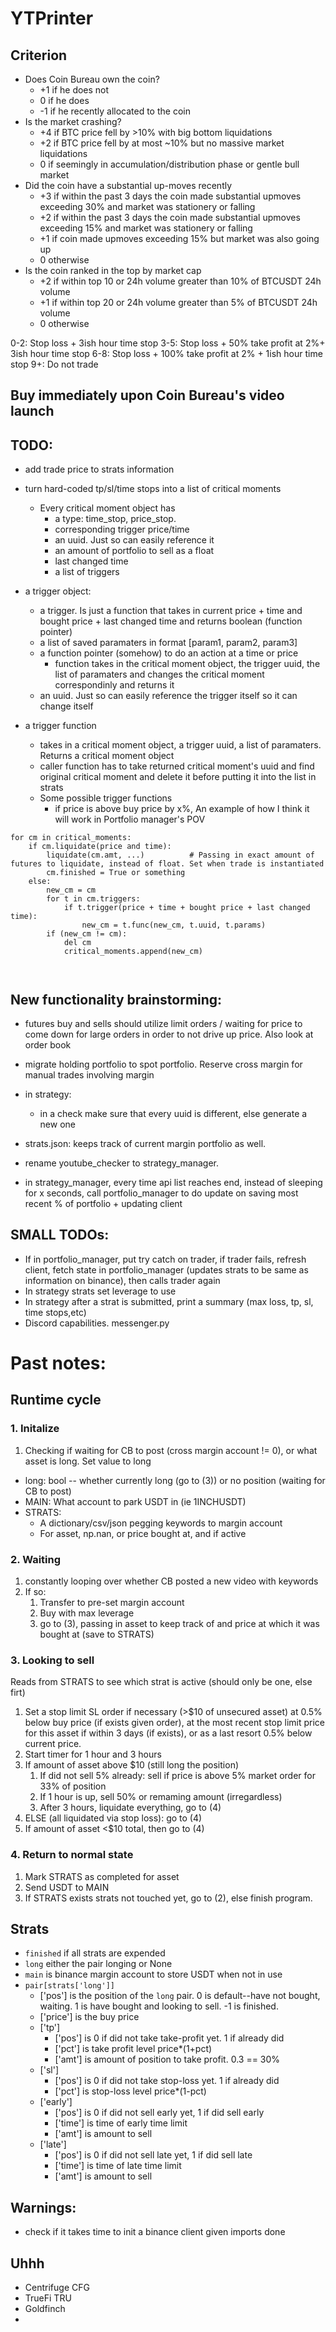# YTPrinter

## Criterion
- Does Coin Bureau own the coin?
    - +1 if he does not
    - 0 if he does
    - -1 if he recently allocated to the coin
- Is the market crashing?
    - +4 if BTC price fell by >10% with big bottom liquidations
    - +2 if BTC price fell by at most ~10% but no massive market liquidations
    - 0 if seemingly in accumulation/distribution phase or gentle bull market
- Did the coin have a substantial up-moves recently
    - +3 if within the past 3 days the coin made substantial upmoves exceeding 30% and market was stationery or falling
    - +2 if within the past 3 days the coin made substantial upmoves exceeding 15% and market was stationery or falling
    - +1 if coin made upmoves exceeding 15% but market was also going up
    - 0 otherwise
- Is the coin ranked in the top by market cap
    - +2 if within top 10 or 24h volume greater than 10% of BTCUSDT 24h volume
    - +1 if within top 20 or 24h volume greater than 5% of BTCUSDT 24h volume
    - 0 otherwise

0-2: Stop loss + 3ish hour time stop
3-5: Stop loss + 50% take profit at 2%+ 3ish hour time stop
6-8: Stop loss + 100% take profit at 2% + 1ish hour time stop
9+: Do not trade

## Buy immediately upon Coin Bureau's video launch

## TODO:
- add trade price to strats information
- turn hard-coded tp/sl/time stops into a list of critical moments
    - Every critical moment object has
        - a type: time_stop, price_stop. 
        - corresponding trigger price/time
        - an uuid. Just so can easily reference it
        - an amount of portfolio to sell as a float
        - last changed time
        - a list of triggers

- a trigger object:
    - a trigger. Is just a function that takes in current price + time and bought price + last changed time and returns boolean (function pointer)
    - a list of saved paramaters in format [param1, param2, param3]
    - a function pointer (somehow) to do an action at a time or price
        - function takes in the critical moment object, the trigger uuid, the list of paramaters and changes the critical moment correspondinly and returns it
    - an uuid. Just so can easily reference the trigger itself so it can change itself
- a trigger function
    - takes in a critical moment object, a trigger uuid, a list of paramaters. Returns a critical moment object
    - caller function has to take returned critical moment's uuid and find original critical moment and delete it before putting it into the list in strats
    - Some possible trigger functions
        - if price is above buy price by x%, 
An example of how I think it will work in Portfolio manager's POV
```
for cm in critical_moments:
    if cm.liquidate(price and time):
        liquidate(cm.amt, ...)          # Passing in exact amount of futures to liquidate, instead of float. Set when trade is instantiated
        cm.finished = True or something
    else:
        new_cm = cm
        for t in cm.triggers:
            if t.trigger(price + time + bought price + last changed time):
                new_cm = t.func(new_cm, t.uuid, t.params)
        if (new_cm != cm):
            del cm
            critical_moments.append(new_cm)
        
    
```

## New functionality brainstorming:
- futures buy and sells should utilize limit orders / waiting for price to come down for large orders in order to not drive up price. Also look at order book
- migrate holding portfolio to spot portfolio. Reserve cross margin for manual trades involving margin


- in strategy:
    - in a check make sure that every uuid is different, else generate a new one
- strats.json: keeps track of current margin portfolio as well. 
- rename youtube_checker to strategy_manager. 
- in strategy_manager, every time api list reaches end, instead of sleeping for x seconds, call portfolio_manager to do update on saving most recent % of portfolio + updating client 

## SMALL TODOs:
- If in portfolio_manager, put try catch on trader, if trader fails, refresh client, fetch state in portfolio_manager (updates strats to be same as information on binance), then calls trader again
- In strategy strats set leverage to use
- In strategy after a strat is submitted, print a summary (max loss, tp, sl, time stops,etc)
- Discord capabilities. messenger.py

# Past notes:
## Runtime cycle
### 1. Initalize
1. Checking if waiting for CB to post (cross margin account != 0), or what asset is long. Set value to long
- long: bool -- whether currently long (go to (3)) or no position (waiting for CB to post)
- MAIN: What account to park USDT in (ie 1INCHUSDT)
- STRATS: 
    - A dictionary/csv/json pegging keywords to margin account
    - For asset, np.nan, or price bought at, and if active


### 2. Waiting
1. constantly looping over whether CB posted a new video with keywords
2. If so: 
    1. Transfer to pre-set margin account
    2. Buy with max leverage
    3. go to (3), passing in asset to keep track of and price at which it was bought at (save to STRATS)

### 3. Looking to sell
Reads from STRATS to see which strat is active (should only be one, else firt)
1. Set a stop limit SL order if necessary (>$10 of unsecured asset) at 0.5% below buy price (if exists given order), at the most recent stop limit price for this asset if within 3 days (if exists), or as a last resort 0.5% below current price. 
2. Start timer for 1 hour and 3 hours
3. If amount of asset above $10 (still long the position)
    1. If did not sell 5% already: sell if price is above 5% market order for 33% of position
    2. If 1 hour is up, sell 50% or remaming amount (irregardless)
    3. After 3 hours, liquidate everything, go to (4) 
4. ELSE (all liquidated via stop loss): go to (4)
5. If amount of asset <$10 total, then go to (4) 

### 4. Return to normal state
1. Mark STRATS as completed for asset
2. Send USDT to MAIN
3. If STRATS exists strats not touched yet, go to (2), else finish program. 

## Strats
- `finished` if all strats are expended
- `long` either the pair longing or None
- `main` is binance margin account to store USDT when not in use
- `pair[strats['long']]` 
    - ['pos'] is the position of the `long` pair. 0 is default--have not bought, waiting. 1 is have bought and looking to sell. -1 is finished.
    - ['price'] is the buy price   
    - ['tp'] 
        - ['pos'] is 0 if did not take take-profit yet. 1 if already did
        - ['pct'] is take profit level price*(1+pct)
        - ['amt'] is amount of position to take profit. 0.3 == 30%
    - ['sl'] 
        - ['pos'] is 0 if did not take stop-loss yet. 1 if already did
        - ['pct'] is stop-loss level price*(1-pct)
    - ['early'] 
        - ['pos'] is 0 if did not sell early yet, 1 if did sell early
        - ['time'] is time of early time limit
        - ['amt'] is amount to sell 
    - ['late'] 
        - ['pos'] is 0 if did not sell late yet, 1 if did sell late
        - ['time'] is time of late time limit
        - ['amt'] is amount to sell 
    

## Warnings:
- check if it takes time to init a binance client given imports done

## Uhhh
- Centrifuge CFG
- TrueFi TRU
- Goldfinch
- 
